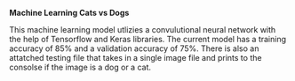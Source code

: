 **Machine Learning Cats vs Dogs**

This machine learning model utlizies a convulutional neural network with the help of Tensorflow and Keras libraries. The current model has a training accuracy of 85% and a validation accuracy of 75%. There is also an attatched testing file that takes in a single image file and prints to the consolse if the image is a dog or a cat.
